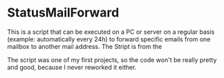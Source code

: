 # StatusMailForward

This is a script that can be executed on a PC or server on a regular basis (example: automatically every 24h) to forward specific emails from one mailbox to another mail address. The Stript is from the

The script was one of my first projects, so the code won't be really pretty and good, because I never reworked it either.
